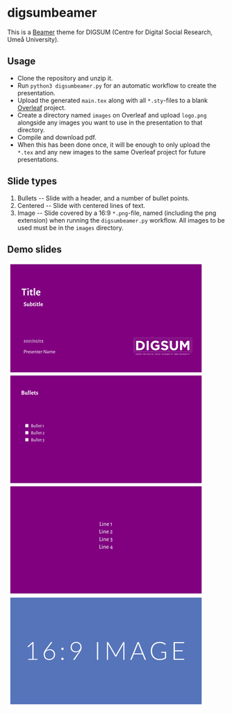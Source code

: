 # digsumbeamer

This is a [Beamer](https://github.com/josephwright/beamer) theme for DIGSUM (Centre for Digital Social Research, Umeå University).

## Usage

- Clone the repository and unzip it.
- Run `python3 digsumbeamer.py` for an automatic workflow to create the presentation.
- Upload the generated `main.tex` along with all `*.sty`-files to a blank [Overleaf](https://www.overleaf.com/) project. 
- Create a directory named `images` on Overleaf and upload `logo.png` alongside any images you want to use in the presentation to that directory.
- Compile and download pdf.
- When this has been done once, it will be enough to only upload the `*.tex` and any new images to the same Overleaf project for future presentations.

## Slide types

1. Bullets -- Slide with a header, and a number of bullet points.
2. Centered -- Slide with centered lines of text.
3. Image -- Slide covered by a 16:9 `*.png`-file, named (including the png extension) when running the `digsumbeamer.py` workflow. All images to be used must be in the `images` directory.

## Demo slides

<img src="https://github.com/simonlindgren/digsumbeamer/blob/main/demo/demoslides.png">
